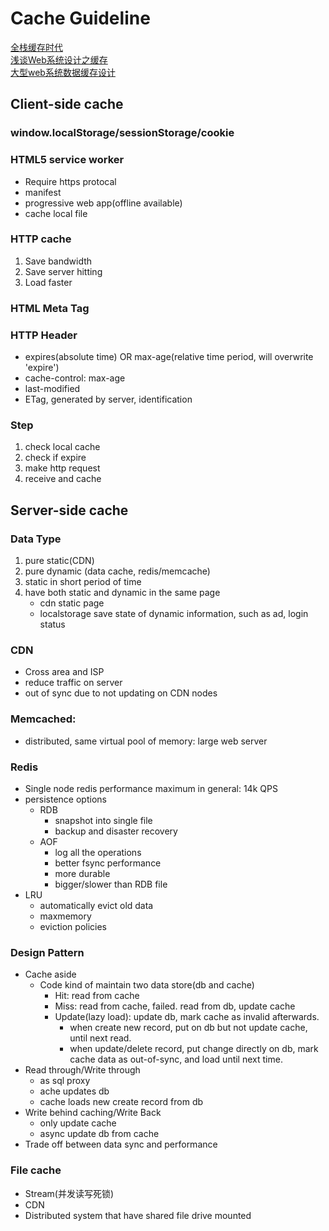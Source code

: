 # Cache Guideline

[全栈缓存时代](https://segmentfault.com/a/1190000005808789)  
[浅谈Web系统设计之缓存](https://www.jianshu.com/p/345f26baa589)   
[大型web系统数据缓存设计](http://data.qq.com/article?id=2879)

## Client-side cache

### window.localStorage/sessionStorage/cookie

### HTML5 service worker

- Require https protocal
- manifest
- progressive web app(offline available)
- cache local file

### HTTP cache

1. Save bandwidth
2. Save server hitting
3. Load faster

### HTML Meta Tag

### HTTP Header

- expires(absolute time) OR max-age(relative time period, will overwrite 'expire')
- cache-control: max-age
- last-modified
- ETag, generated by server, identification

### Step

1. check local cache
2. check if expire
3. make http request
4. receive and cache

## Server-side cache

### Data Type

1. pure static(CDN)
2. pure dynamic (data cache, redis/memcache)
3. static in short period of time
4. have both static and dynamic in the same page
   - cdn static page
   - localstorage save state of dynamic information, such as ad, login status

### CDN

- Cross area and ISP
- reduce traffic on server
- out of sync due to not updating on CDN nodes

### Memcached:

- distributed, same virtual pool of memory: large web server

### Redis

- Single node redis performance maximum in general: 14k QPS
- persistence options
  - RDB
    - snapshot into single file 
    - backup and disaster recovery
  - AOF
    - log all the operations
    - better fsync performance
    - more durable
    - bigger/slower than RDB file
- LRU
  - automatically evict old data
  - maxmemory 
  - eviction policies

### Design Pattern

- Cache aside
  - Code kind of maintain two data store(db and cache)
    - Hit: read from cache
    - Miss: read from cache, failed. read from db, update cache
    - Update(lazy load): update db, mark cache as invalid afterwards.
      - when create new record, put on db but not update cache, until next read.
      - when update/delete record, put change directly on db, mark cache data as out-of-sync, and load until next time.
- Read through/Write through
  - as sql proxy
  - ache updates db
  - cache loads new create record from db
- Write behind caching/Write Back
  - only update cache
  - async update db from cache
- Trade off between data sync and performance		

### File cache

- Stream(并发读写死锁)
- CDN
- Distributed system that have shared file drive mounted
